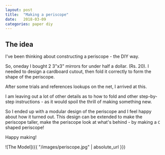 ```yaml
---
layout: post
title:  "Making a periscope"
date:   2018-03-09
categories: paper diy
---
```


## The idea
I've been thinking about constructing a periscope - the DIY way. 

So, oneday I bought 2 3"x3" mirrors for under half a dollar. (Rs. 20). I needed to design a cardboard cutout, then fold it correctly to form the shape of the periscope. 

After some trials and references lookups on the net, I arrived at this.

I am leaving out a lot of other details as to how to fold and other step-by-step instructions - as it would spoil the thrill of making something new. 

So I ended up with a modular design of the periscope and I feel happy about how it turned out. This design can be extended to make the periscope taller, make the periscope look at what's behind - by making a `C` shaped periscope!

Happy making!

![The Model]({{ "/images/periscope.jpg" | absolute_url }})
